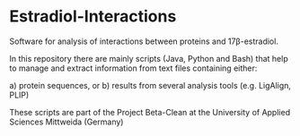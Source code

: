 # Estradiol-Interactions

Software for analysis of interactions between proteins and 17β-estradiol.

In this repository there are mainly scripts (Java, Python and Bash) that help to manage and extract information from text files containing either:

a) protein sequences, or
b) results from several analysis tools (e.g. LigAlign, PLIP)

These scripts are part of the Project Beta-Clean at the University of Applied Sciences Mittweida (Germany)
